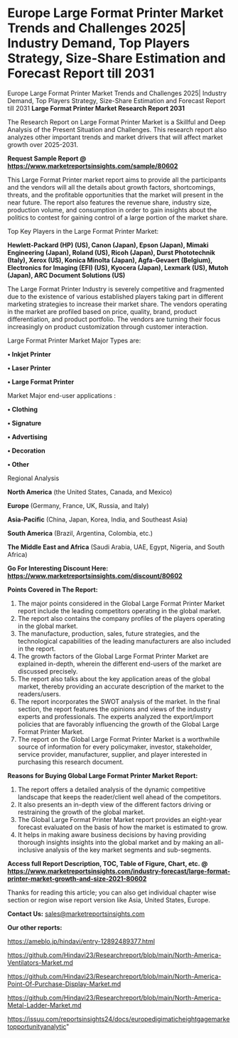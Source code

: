 # Europe Large Format Printer Market Trends and Challenges 2025| Industry Demand, Top Players Strategy, Size-Share Estimation and Forecast Report till 2031
Europe Large Format Printer Market Trends and Challenges 2025| Industry Demand, Top Players Strategy, Size-Share Estimation and Forecast Report till 2031
<strong>Large Format Printer Market Research Report 2031</strong>

The Research Report on Large Format Printer Market is a Skillful and Deep Analysis of the Present Situation and Challenges. This research report also analyzes other important trends and market drivers that will affect market growth over 2025-2031.

<strong>Request Sample Report @ <a href=https://www.marketreportsinsights.com/sample/80602>https://www.marketreportsinsights.com/sample/80602</a></strong>

This Large Format Printer market report aims to provide all the participants and the vendors will all the details about growth factors, shortcomings, threats, and the profitable opportunities that the market will present in the near future. The report also features the revenue share, industry size, production volume, and consumption in order to gain insights about the politics to contest for gaining control of a large portion of the market share.

Top Key Players in the Large Format Printer Market:

<strong>Hewlett-Packard (HP) (US), Canon (Japan), Epson (Japan), Mimaki Engineering (Japan), Roland (US), Ricoh (Japan), Durst Phototechnik (Italy), Xerox (US), Konica Minolta (Japan), Agfa-Gevaert (Belgium), Electronics for Imaging (EFI) (US), Kyocera (Japan), Lexmark (US), Mutoh (Japan), ARC Document Solutions (US)</strong>

The Large Format Printer Industry is severely competitive and fragmented due to the existence of various established players taking part in different marketing strategies to increase their market share. The vendors operating in the market are profiled based on price, quality, brand, product differentiation, and product portfolio. The vendors are turning their focus increasingly on product customization through customer interaction.

Large Format Printer Market Major Types are:

<strong>• Inkjet Printer

• Laser Printer

• Large Format Printer</strong>

Market Major end-user applications :

<strong>• Clothing

• Signature

• Advertising

• Decoration

• Other</strong>

Regional Analysis

</u><strong><b>North America</b></strong> (the United States, Canada, and Mexico)

<strong><b>Europe </b></strong>(Germany, France, UK, Russia, and Italy)

<strong><b>Asia-Pacific</b></strong> (China, Japan, Korea, India, and Southeast Asia)

<strong><b>South America</b></strong> (Brazil, Argentina, Colombia, etc.)

<strong><b>The Middle East and Africa</b></strong> (Saudi Arabia, UAE, Egypt, Nigeria, and South Africa)

<strong>Go For Interesting Discount Here: <a href=https://www.marketreportsinsights.com/discount/80602>https://www.marketreportsinsights.com/discount/80602</a></strong>

<strong>Points Covered in The Report:</strong>
<ol>
  <li>The major points considered in the Global Large Format Printer Market report include the leading competitors operating in the global market.</li>
  <li>The report also contains the company profiles of the players operating in the global market.</li>
  <li>The manufacture, production, sales, future strategies, and the technological capabilities of the leading manufacturers are also included in the report.</li>
  <li>The growth factors of the Global Large Format Printer Market are explained in-depth, wherein the different end-users of the market are discussed precisely.</li>
  <li>The report also talks about the key application areas of the global market, thereby providing an accurate description of the market to the readers/users.</li>
  <li>The report incorporates the SWOT analysis of the market. In the final section, the report features the opinions and views of the industry experts and professionals. The experts analyzed the export/import policies that are favorably influencing the growth of the Global Large Format Printer Market.</li>
  <li>The report on the Global Large Format Printer Market is a worthwhile source of information for every policymaker, investor, stakeholder, service provider, manufacturer, supplier, and player interested in purchasing this research document.</li>
</ol>
<strong>Reasons for Buying Global Large Format Printer Market Report:</strong>

<ol>
  <li>The report offers a detailed analysis of the dynamic competitive landscape that keeps the reader/client well ahead of the competitors.</li>
  <li>It also presents an in-depth view of the different factors driving or restraining the growth of the global market.</li>
  <li>The Global Large Format Printer Market report provides an eight-year forecast evaluated on the basis of how the market is estimated to grow.</li>
  <li>It helps in making aware business decisions by having providing thorough insights insights into the global market and by making an all-inclusive analysis of the key market segments and sub-segments.</li>
</ol>
<strong>Access full Report Description, TOC, Table of Figure, Chart, etc. @ <a href=https://www.marketreportsinsights.com/industry-forecast/large-format-printer-market-growth-and-size-2021-80602>https://www.marketreportsinsights.com/industry-forecast/large-format-printer-market-growth-and-size-2021-80602</a></strong>


Thanks for reading this article; you can also get individual chapter wise section or region wise report version like Asia, United States, Europe.

<strong>Contact Us:</strong>
sales@marketreportsinsights.com

<strong>Our other reports:</strong>

<a href=https://ameblo.jp/hindavi/entry-12892489377.html>https://ameblo.jp/hindavi/entry-12892489377.html</a>

<a href=https://github.com/Hindavi23/Researchreport/blob/main/North-America-Ventilators-Market.md>https://github.com/Hindavi23/Researchreport/blob/main/North-America-Ventilators-Market.md</a>

<a href=https://github.com/Hindavi23/Researchreport/blob/main/North-America-Point-Of-Purchase-Display-Market.md>https://github.com/Hindavi23/Researchreport/blob/main/North-America-Point-Of-Purchase-Display-Market.md</a>

<a href=https://github.com/Hindavi23/Researchreport/blob/main/North-America-Metal-Ladder-Market.md>https://github.com/Hindavi23/Researchreport/blob/main/North-America-Metal-Ladder-Market.md</a>

<a href=https://issuu.com/reportsinsights24/docs/europedigimaticheightgagemarketopportunityanalytic>https://issuu.com/reportsinsights24/docs/europedigimaticheightgagemarketopportunityanalytic</a>"

